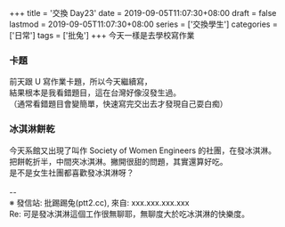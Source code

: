 +++
title = '交換 Day23'
date = 2019-09-05T11:07:30+08:00
draft = false
lastmod = 2019-09-05T11:07:30+08:00
series = ['交換學生']
categories = ['日常']
tags = ['批兔']
+++
今天一樣是去學校寫作業<br>
### 卡題
前天跟 U 寫作業卡題，所以今天繼續寫，<br>
結果根本是我看錯題目，這在台灣好像沒發生過。<br>
（通常看錯題目會變簡單，快速寫完交出去才發現自己耍白痴）<br>
### 冰淇淋餅乾
今天系館又出現了叫作 Society of Women Engineers 的社團，在發冰淇淋。<br>
把餅乾折半，中間夾冰淇淋。撇開很甜的問題，其實還算好吃。<br>
是不是女生社團都喜歡發冰淇淋呀？<br>
<br>
--<br>
※ 發信站: 批踢踢兔(ptt2.cc), 來自: xxx.xxx.xxx.xxx<br>
Re: 可是發冰淇淋這個工作很無聊耶，無聊度大於吃冰淇淋的快樂度。<br>
